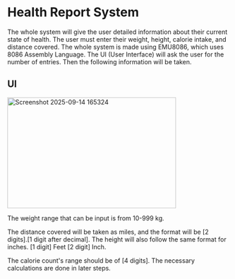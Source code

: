 # Health Report System
The whole system will give the user detailed information about their current state of health. The user must enter their weight, height, calorie intake, and distance covered. The whole system is made using EMU8086, which uses 8086 Assembly Language. The UI (User Interface) will ask the user for the number of entries. Then the following information will be taken.

## UI
<img width="382" height="251" alt="Screenshot 2025-09-14 165324" src="https://github.com/user-attachments/assets/847e47fd-3b4a-4860-8076-5d09c422716a" />

The weight range that can be input is from 10-999 kg.

The distance covered will be taken as miles, and the format will be [2 digits].[1 digit after decimal]. The height will also follow the same format for inches. [1 digit] Feet [2 digit] Inch. 

The calorie count's range should be of [4 digits]. The necessary calculations are done in later steps.  

